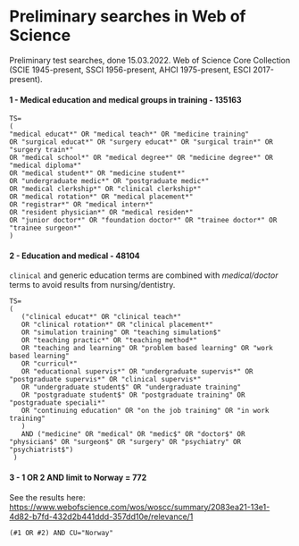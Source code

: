 # Preliminary searches in Web of Science

Preliminary test searches, done 15.03.2022. Web of Science Core Collection (SCIE 1945-present, SSCI 1956-present, AHCI 1975-present, ESCI 2017-present).

#### 1 - Medical education and medical groups in training - 135163

```
TS=
(
"medical educat*" OR "medical teach*" OR "medicine training" 
OR "surgical educat*" OR "surgery educat*" OR "surgical train*" OR "surgery train*" 
OR "medical school*" OR "medical degree*" OR "medicine degree*" OR "medical diploma*" 
OR "medical student*" OR "medicine student*"
OR "undergraduate medic*" OR "postgraduate medic*" 
OR "medical clerkship*" OR "clinical clerkship*"
OR "medical rotation*" OR "medical placement*" 
OR "registrar*" OR "medical intern*"
OR "resident physician*" OR "medical residen*" 
OR "junior doctor*" OR "foundation doctor*" OR "trainee doctor*" OR "trainee surgeon*"
)
```

#### 2 - Education and medical - 48104
`clinical` and generic education terms are combined with *medical/doctor* terms to avoid results from nursing/dentistry.

```
TS= 
(
   ("clinical educat*" OR "clinical teach*"
   OR "clinical rotation*" OR "clinical placement*"
   OR "simulation training" OR "teaching simulation$"
   OR "teaching practic*" OR "teaching method*" 
   OR "teaching and learning" OR "problem based learning" OR "work based learning" 
   OR "curricul*"
   OR "educational supervis*" OR "undergraduate supervis*" OR "postgraduate supervis*" OR "clinical supervis*"
   OR "undergraduate student$" OR "undergraduate training" 
   OR "postgraduate student$" OR "postgraduate training" OR "postgraduate speciali*"
   OR "continuing education" OR "on the job training" OR "in work training"
   ) 
   AND ("medicine" OR "medical" OR "medic$" OR "doctor$" OR "physician$" OR "surgeon$" OR "surgery" OR "psychiatry" OR "psychiatrist$")
 )
```

#### 3 - 1 OR 2 AND limit to Norway = 772
See the results here: https://www.webofscience.com/wos/woscc/summary/2083ea21-13e1-4d82-b7fd-432d2b441ddd-357dd10e/relevance/1
```
(#1 OR #2) AND CU="Norway"
```

